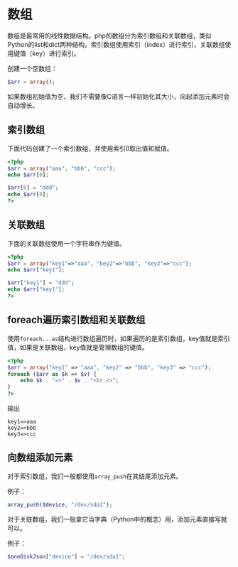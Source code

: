 # 数组

数组是最常用的线性数据结构。php的数组分为索引数组和关联数组，类似Python的list和dict两种结构。索引数组使用索引（index）进行索引，关联数组使用键值（key）进行索引。

创建一个空数组：
```php
$arr = array();
```

如果数组初始值为空，我们不需要像C语言一样初始化其大小，向起添加元素时会自动增长。

## 索引数组

下面代码创建了一个索引数组，并使用索引0取出值和赋值。

```php
<?php
$arr = array("aaa", "bbb", "ccc");
echo $arr[0];

$arr[0] = "ddd";
echo $arr[0];
?>
```

## 关联数组

下面的关联数组使用一个字符串作为键值。

```php
<?php
$arr = array("key1"=>"aaa", "key2"=>"bbb", "key3"=>"ccc");
echo $arr["key1"];

$arr["key1"] = "ddd";
echo $arr["key1"];
?>
```

## foreach遍历索引数组和关联数组

使用`foreach...as`结构进行数组遍历时，如果遍历的是索引数组，key值就是索引值，如果是关联数组，key值就是管理数组的键值。

```php
<?php
$arr = array("key1" => "aaa", "key2" => "bbb", "key3" => "ccc");
foreach ($arr as $k => $v) {
    echo $k . "=>" . $v . "<br />";
}
?>
```

输出
```
key1=>aaa
key2=>bbb
key3=>ccc
```

## 向数组添加元素

对于索引数组，我们一般都使用`array_push`在其结尾添加元素。

例子：
```php
array_push($device, "/dev/sda1");
```

对于关联数组，我们一般拿它当字典（Python中的概念）用，添加元素直接写就可以。

例子：
```php
$oneDiskJson["device"] = "/dev/sda1";
```
